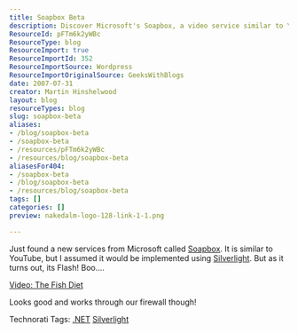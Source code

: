 ```yaml
---
title: Soapbox Beta
description: Discover Microsoft's Soapbox, a video service similar to YouTube, but with a twist! Learn about its Flash implementation and how it works through firewalls.
ResourceId: pFTm6k2yWBc
ResourceType: blog
ResourceImport: true
ResourceImportId: 352
ResourceImportSource: Wordpress
ResourceImportOriginalSource: GeeksWithBlogs
date: 2007-07-31
creator: Martin Hinshelwood
layout: blog
resourceTypes: blog
slug: soapbox-beta
aliases:
- /blog/soapbox-beta
- /soapbox-beta
- /resources/pFTm6k2yWBc
- /resources/blog/soapbox-beta
aliasesFor404:
- /soapbox-beta
- /blog/soapbox-beta
- /resources/blog/soapbox-beta
tags: []
categories: []
preview: nakedalm-logo-128-link-1-1.png

---
```

Just found a new services from Microsoft called [Soapbox](http://soapbox.msn.com/). It is similar to YouTube, but I assumed it would be implemented using [Silverlight](http://silverlight.net/). But as it turns out, its Flash! Boo....

[Video: The Fish Diet](http://soapbox.msn.com/video.aspx?vid=6f9ee93f-ab6e-481e-99dd-9652a4671804 "The Fish Diet")

Looks good and works through our firewall though!

Technorati Tags: [.NET](http://technorati.com/tags/.NET) [Silverlight](http://technorati.com/tags/Silverlight)
